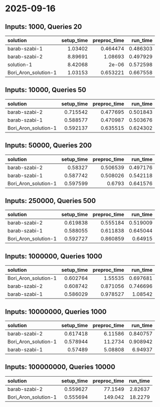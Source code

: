 # 2025-09-16

## Inputs: 1000, Queries 20

| solution             |   setup_time |   preproc_time |   run_time |
|:---------------------|-------------:|---------------:|-----------:|
| barab-szabi-1        |      1.03402 |       0.464474 |   0.486303 |
| barab-szabi-2        |      8.89691 |       1.08693  |   0.497929 |
| solution-1           |      8.42068 |       2e-06    |   0.572598 |
| Bori_Aron_solution-1 |      1.03153 |       0.653221 |   0.667558 |

## Inputs: 10000, Queries 50

| solution             |   setup_time |   preproc_time |   run_time |
|:---------------------|-------------:|---------------:|-----------:|
| barab-szabi-2        |     0.715542 |       0.477695 |   0.501843 |
| barab-szabi-1        |     0.588577 |       0.470987 |   0.503676 |
| Bori_Aron_solution-1 |     0.592137 |       0.635515 |   0.624302 |

## Inputs: 50000, Queries 200

| solution             |   setup_time |   preproc_time |   run_time |
|:---------------------|-------------:|---------------:|-----------:|
| barab-szabi-2        |     0.58327  |       0.506539 |   0.497176 |
| barab-szabi-1        |     0.587742 |       0.508026 |   0.542118 |
| Bori_Aron_solution-1 |     0.597599 |       0.6793   |   0.641576 |

## Inputs: 250000, Queries 500

| solution             |   setup_time |   preproc_time |   run_time |
|:---------------------|-------------:|---------------:|-----------:|
| barab-szabi-2        |     0.619838 |       0.555184 |   0.519009 |
| barab-szabi-1        |     0.588055 |       0.611838 |   0.645044 |
| Bori_Aron_solution-1 |     0.592727 |       0.860859 |   0.64915  |

## Inputs: 1000000, Queries 1000

| solution             |   setup_time |   preproc_time |   run_time |
|:---------------------|-------------:|---------------:|-----------:|
| Bori_Aron_solution-1 |     0.602764 |       1.55535  |   0.697681 |
| barab-szabi-2        |     0.608742 |       0.871056 |   0.746696 |
| barab-szabi-1        |     0.586029 |       0.978527 |   1.08542  |

## Inputs: 10000000, Queries 1000

| solution             |   setup_time |   preproc_time |   run_time |
|:---------------------|-------------:|---------------:|-----------:|
| barab-szabi-2        |     0.617418 |        6.11586 |   0.840757 |
| Bori_Aron_solution-1 |     0.578944 |       11.2734  |   0.908942 |
| barab-szabi-1        |     0.57489  |        5.08808 |   6.94937  |

## Inputs: 100000000, Queries 10000

| solution             |   setup_time |   preproc_time |   run_time |
|:---------------------|-------------:|---------------:|-----------:|
| barab-szabi-2        |     0.559627 |        77.1549 |    2.82637 |
| Bori_Aron_solution-1 |     0.555694 |       149.042  |   18.2279  |